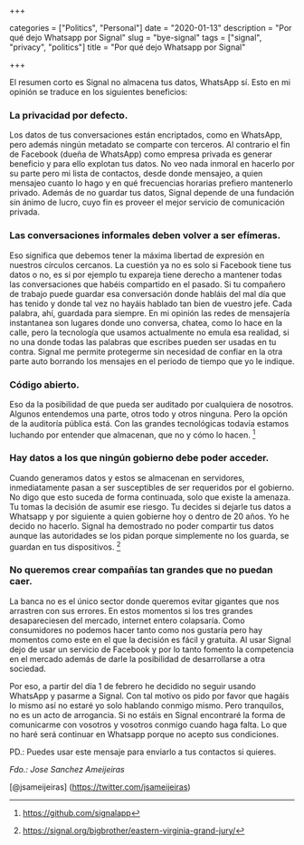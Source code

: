 +++ 

categories = ["Politics", "Personal"]
date = "2020-01-13"
description = "Por qué dejo Whatsapp por Signal"
slug = "bye-signal"
tags = ["signal", "privacy", "politics"]
title = "Por qué dejo Whatsapp por Signal"

+++

El resumen corto es Signal no almacena tus datos, WhatsApp sí. Esto en mi opinión se traduce en los siguientes beneficios:

### La privacidad por defecto.  

 Los datos de tus conversaciones están encriptados, como en WhatsApp, pero además ningún metadato se comparte con terceros. Al contrario el fin de Facebook (dueña de WhatsApp) como empresa privada es generar beneficio y para ello explotan tus datos. No veo nada inmoral en hacerlo por su parte pero mi lista de contactos, desde donde mensajeo, a quien mensajeo cuanto lo hago y en qué frecuencias horarias prefiero mantenerlo privado. Además de no guardar tus datos, Signal depende de una fundación sin ánimo de lucro, cuyo fin es proveer el mejor servicio de comunicación privada.

### Las conversaciones informales deben volver a ser efímeras. 

Eso significa que debemos tener la máxima libertad de expresión en nuestros círculos cercanos. La cuestión ya no es solo si Facebook tiene tus datos o no, es si por ejemplo tu expareja tiene derecho a mantener todas las conversaciones que habéis compartido en el pasado. Si tu compañero de trabajo puede guardar esa conversación donde habláis del mal día que has tenido y donde tal vez no hayáis hablado tan bien de vuestro jefe. Cada palabra, ahí, guardada para siempre. En mi opinión las redes de mensajería instantanea son lugares donde uno conversa, chatea, como lo hace en la calle, pero la tecnología que usamos actualmente no emula esa realidad, si no una donde todas las palabras que escribes pueden ser usadas en tu contra. Signal me permite protegerme sin necesidad de confiar en la otra parte auto borrando los mensajes en el periodo de tiempo que yo le indique.

### Código abierto.

 Eso da la posibilidad de que pueda ser auditado por cualquiera de nosotros. Algunos entendemos una parte, otros todo y otros ninguna. Pero la opción de la auditoría pública está. Con las grandes tecnológicas todavía estamos luchando por entender que almacenan, que no y cómo lo hacen. [^1]

### Hay datos a los que ningún gobierno debe poder acceder.

Cuando generamos datos y estos se almacenan en servidores, inmediatamente pasan a ser susceptibles de ser requeridos por el gobierno. No digo que esto suceda de forma continuada, solo que existe la amenaza. Tu tomas la decisión de asumir ese riesgo. Tu decides si dejarle tus datos a Whatsapp y por siguiente a quien gobierne hoy o dentro de 20 años. Yo he decido no hacerlo. Signal ha demostrado no poder compartir tus datos aunque las autoridades se los pidan porque simplemente no los guarda, se guardan en tus dispositivos. [^2]

### No queremos crear compañías tan grandes que no puedan caer.

La banca no es el único sector donde queremos evitar gigantes que nos arrastren con sus errores. En estos momentos si los tres grandes desapareciesen del mercado, internet entero colapsaría. Como consumidores no podemos hacer tanto como nos gustaría pero hay momentos como este en el que la decisión es fácil y gratuita. Al usar Signal dejo de usar un servicio de Facebook y por lo tanto fomento la competencia en el mercado además de darle la posibilidad de desarrollarse a otra sociedad.

Por eso, a partir del día 1 de febrero he decidido no seguir usando WhatsApp y pasarme a Signal. Con tal motivo os pido por favor que hagáis lo mismo así no estaré yo solo hablando conmigo mismo. Pero tranquilos, no es un acto de arrogancia. Si no estáis en Signal encontraré la forma de comunicarme con vosotros y vosotros conmigo cuando haga falta. Lo que no haré será continuar en Whatsapp porque no acepto sus condiciones.

PD.: Puedes usar este mensaje para enviarlo a tus contactos si quieres. 

*Fdo.: Jose Sanchez Ameijeiras*

[@jsameijeiras] (https://twitter.com/jsameijeiras)


[^1]: https://github.com/signalapp
[^2]: https://signal.org/bigbrother/eastern-virginia-grand-jury/
